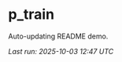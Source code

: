 # p_train

Auto-updating README demo.

<!--START_SECTION:status-->
_Last run: 2025-10-03 12:47 UTC_
<!--END_SECTION:status-->






























































































































































































































































































































































































































































































































































































































































































































































































































































































































































